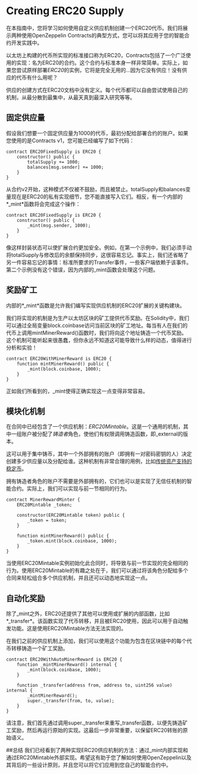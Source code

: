 # Creating ERC20 Supply
在本指南中，您将学习如何使用自定义供应机制创建一个ERC20代币。我们将展示两种使用OpenZeppelin Contracts的典型方式，您可以将其应用于您的智能合约开发实践中。

以太坊上构建的代币所实现的标准接口称为ERC20，Contracts包括了一个广泛使用的实现：名为ERC20的合约。这个合约与标准本身一样非常简单。实际上，如果您尝试原样部署*ERC20*的实例，它将是完全无用的...因为它没有供应！没有供应的代币有什么用呢？

供应的创建方式在ERC20文档中没有定义。每个代币都可以自由尝试使用自己的机制，从最分散到最集中，从最天真到最深入研究等等。

## 固定供应量
假设我们想要一个固定供应量为1000的代币，最初分配给部署合约的账户。如果您使用的是Contracts v1，您可能已经编写了如下代码：
```
contract ERC20FixedSupply is ERC20 {
    constructor() public {
        totalSupply += 1000;
        balances[msg.sender] += 1000;
    }
}
```
从合约v2开始，这种模式不仅被不鼓励，而且被禁止。totalSupply和balances变量现在是ERC20的私有实现细节，您不能直接写入它们。相反，有一个内部的*_mint*函数将会完成这个操作：

```
contract ERC20FixedSupply is ERC20 {
    constructor() public {
        _mint(msg.sender, 1000);
    }
}
```
像这样封装状态可以使扩展合约更加安全。例如，在第一个示例中，我们必须手动将totalSupply与修改后的余额保持同步，这很容易忘记。事实上，我们还省略了另一件容易忘记的事情：标准所要求的Transfer事件，一些客户端依赖于该事件。第二个示例没有这个错误，因为内部的_mint函数会处理这个问题。

## 奖励矿工
内部的*_mint*函数是允许我们编写实现供应机制的ERC20扩展的关键构建块。

我们将实现的机制是为生产以太坊区块的矿工提供代币奖励。在Solidity中，我们可以通过全局变量block.coinbase访问当前区块的矿工地址。每当有人在我们的代币上调用mintMinerReward()函数时，我们将向这个地址铸造一个代币奖励。这个机制可能听起来很愚蠢，但你永远不知道这可能导致什么样的动态，值得进行分析和实验！

```
contract ERC20WithMinerReward is ERC20 {
    function mintMinerReward() public {
        _mint(block.coinbase, 1000);
    }
}
```
正如我们所看到的，_mint使得正确实现这一点变得非常容易。

## 模块化机制
在合同中已经包含了一个供应机制：*ERC20Mintable*。这是一个通用的机制，其中一组账户被分配了*铸造者*角色，使他们有权限调用铸造函数，即_external的版本。

这可以用于集中铸币，其中一个外部拥有的账户（即拥有一对密码密钥的人）决定创建多少供应量以及分配给谁。这种机制有非常合理的用例，比如[传统资产支持的稳定币](https://medium.com/reserve-currency/why-another-stablecoin-866f774afede#3aea)。

拥有铸造者角色的账户不需要是外部拥有的，它们也可以是实现了无信任机制的智能合约。实际上，我们可以实现与前一节相同的行为。

```
contract MinerRewardMinter {
    ERC20Mintable _token;

    constructor(ERC20Mintable token) public {
        _token = token;
    }

    function mintMinerReward() public {
        _token.mint(block.coinbase, 1000);
    }
}
```

当使用ERC20Mintable实例初始化此合同时，将导致与前一节实现的完全相同的行为。使用ERC20Mintable的有趣之处在于，我们可以通过将该角色分配给多个合同来轻松组合多个供应机制，并且还可以动态地实现这一点。

## 自动化奖励
除了_mint之外，ERC20还提供了其他可以使用或扩展的内部函数，比如*_transfer*。该函数实现了代币转移，并且被ERC20使用，因此可以用于自动触发功能。这是使用ERC20Mintable方法无法实现的。

在我们之前的供应机制上添加，我们可以使用这个功能为包含在区块链中的每个代币转移铸造一个矿工奖励。

```
contract ERC20WithAutoMinerReward is ERC20 {
    function _mintMinerReward() internal {
        _mint(block.coinbase, 1000);
    }

    function _transfer(address from, address to, uint256 value) internal {
        _mintMinerReward();
        super._transfer(from, to, value);
    }
}
```
请注意，我们首先通过调用super._transfer来重写_transfer函数，以便先铸造矿工奖励，然后再运行原始的实现。这最后一步非常重要，以保留ERC20转账的原始语义。

##总结
我们已经看到了两种实现ERC20供应机制的方法：通过_mint内部实现和通过ERC20Mintable外部实现。希望这有助于您了解如何使用OpenZeppelin以及其背后的一些设计原则，并且您可以将它们应用到您自己的智能合约中。